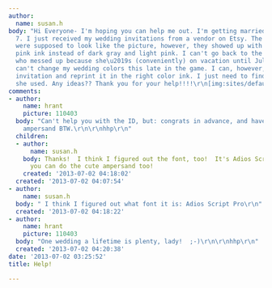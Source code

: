 ```yaml
---
author:
  name: susan.h
body: "Hi Everyone- I'm hoping you can help me out. I'm getting married on September
  7. I just received my wedding invitations from a vendor on Etsy. The invitations
  were supposed to look like the picture, however, they showed up with black and dark
  pink ink instead of dark gray and light pink. I can't go back to the original vendor
  who messed up because she\u2019s (conveniently) on vacation until July 14. And I
  can't change my wedding colors this late in the game. I can, however, recreate the
  invitation and reprint it in the right color ink. I just need to find out what font
  she used. Any ideas?? Thank you for your help!!!!\r\n[img:sites/default/files/old-images/Invitation_4189.jpg]"
comments:
- author:
    name: hrant
    picture: 110403
  body: "Can't help you with the ID, but: congrats in advance, and have a great wedding!\r\n\r\nCute
    ampersand BTW.\r\n\r\nhhp\r\n"
  children:
  - author:
      name: susan.h
    body: Thanks!  I think I figured out the font, too!  It's Adios Script Pro.  Now
      you can do the cute ampersand too!
    created: '2013-07-02 04:18:02'
  created: '2013-07-02 04:07:54'
- author:
    name: susan.h
  body: " I think I figured out what font it is: Adios Script Pro\r\n"
  created: '2013-07-02 04:18:22'
- author:
    name: hrant
    picture: 110403
  body: "One wedding a lifetime is plenty, lady!  ;-)\r\n\r\nhhp\r\n"
  created: '2013-07-02 04:20:38'
date: '2013-07-02 03:25:52'
title: Help!

---
```

